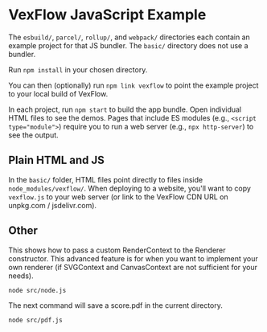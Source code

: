 # VexFlow JavaScript Example

The `esbuild/`, `parcel/`, `rollup/`, and `webpack/` directories each contain an example project for that JS bundler. The `basic/` directory does not use a bundler.

Run `npm install` in your chosen directory.

You can then (optionally) run `npm link vexflow` to point the example project to your local build of VexFlow.

In each project, run `npm start` to build the app bundle. Open individual HTML files to see the demos. Pages that include ES modules (e.g., `<script type="module">`) require you to run a web server (e.g., `npx http-server`) to see the output.

## Plain HTML and JS

In the `basic/` folder, HTML files point directly to files inside `node_modules/vexflow/`. When deploying to a website, you'll want to copy `vexflow.js` to your web server (or link to the VexFlow CDN URL on unpkg.com / jsdelivr.com).

## Other

This shows how to pass a custom RenderContext to the Renderer constructor. This advanced feature is for when you want to implement your own renderer (if SVGContext and CanvasContext are not sufficient for your needs).

```
node src/node.js
```

The next command will save a score.pdf in the current directory.

```
node src/pdf.js
```
